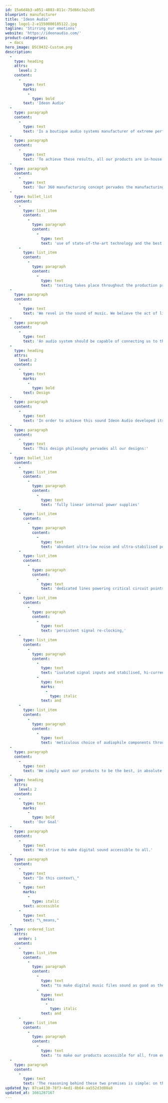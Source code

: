 ```yaml
---
id: 15a6d4b3-a051-4883-811c-75d66c3a2cd5
blueprint: manufacturer
title: 'Ideon Audio'
logo: logo1-2-e1550000185122.jpg
tagline: 'Stirring our emotions'
website: 'https://ideonaudio.com/'
product-categories:
  - dacs
hero_image: DSC0432-Custom.png
description:
  -
    type: heading
    attrs:
      level: 2
    content:
      -
        type: text
        marks:
          -
            type: bold
        text: 'Ideon Audio'
  -
    type: paragraph
    content:
      -
        type: text
        text: 'Is a boutique audio systems manufacturer of extreme performance digital sound equipment. The sonic goal: to offer products which reveal the music hidden within the digital data, in other words, transport us to the recorded musical event: fully extended frequency range, real-life dynamics, clarity, and detail.'
  -
    type: paragraph
    content:
      -
        type: text
        text: 'To achieve these results, all our products are in-house, proprietary designs, built without use of off-the-shelf modules.'
  -
    type: paragraph
    content:
      -
        type: text
        text: 'Our 360 manufacturing concept pervades the manufacturing process down to the choice of highest-standards materials and production partners'
  -
    type: bullet_list
    content:
      -
        type: list_item
        content:
          -
            type: paragraph
            content:
              -
                type: text
                text: 'use of state-of-the-art technology and the best components available without cost compromise'
      -
        type: list_item
        content:
          -
            type: paragraph
            content:
              -
                type: text
                text: 'testing takes place throughout the production process and the devices are hand-assembled in their final stage'
  -
    type: paragraph
    content:
      -
        type: text
        text: 'We revel in the sound of music. We believe the act of listening to music should be a transcendent experience.'
  -
    type: paragraph
    content:
      -
        type: text
        text: 'An audio system should be capable of connecting us to the musical event and allow us to participate effortlessly in that event…'
  -
    type: heading
    attrs:
      level: 2
    content:
      -
        type: text
        marks:
          -
            type: bold
        text: Design
  -
    type: paragraph
    content:
      -
        type: text
        text: 'In order to achieve this sound Ideon Audio developed its own design technology which is present in all our audio devices: war against electrical noise, voltage & current stability under load, war against any phase inconsistencies.'
  -
    type: paragraph
    content:
      -
        type: text
        text: 'This design philosophy pervades all our designs:'
  -
    type: bullet_list
    content:
      -
        type: list_item
        content:
          -
            type: paragraph
            content:
              -
                type: text
                text: 'fully linear internal power supplies'
      -
        type: list_item
        content:
          -
            type: paragraph
            content:
              -
                type: text
                text: 'abundant ultra-low noise and ultra-stabilised power,'
      -
        type: list_item
        content:
          -
            type: paragraph
            content:
              -
                type: text
                text: 'dedicated lines powering critical circuit points,'
      -
        type: list_item
        content:
          -
            type: paragraph
            content:
              -
                type: text
                text: 'persistent signal re-clocking,'
      -
        type: list_item
        content:
          -
            type: paragraph
            content:
              -
                type: text
                text: "isolated signal inputs and stabilised, hi-current, outputs,\_"
              -
                type: text
                marks:
                  -
                    type: italic
                text: and
      -
        type: list_item
        content:
          -
            type: paragraph
            content:
              -
                type: text
                text: 'meticulous choice of audiophile components throughout.'
  -
    type: paragraph
    content:
      -
        type: text
        text: 'We simply want our products to be the best, in absolute terms and best in class.'
  -
    type: heading
    attrs:
      level: 2
    content:
      -
        type: text
        marks:
          -
            type: bold
        text: 'Our Goal'
  -
    type: paragraph
    content:
      -
        type: text
        text: 'We strive to make digital sound accessible to all.'
  -
    type: paragraph
    content:
      -
        type: text
        text: "In this context\_"
      -
        type: text
        marks:
          -
            type: italic
        text: accessible
      -
        type: text
        text: "\_means,"
  -
    type: ordered_list
    attrs:
      order: 1
    content:
      -
        type: list_item
        content:
          -
            type: paragraph
            content:
              -
                type: text
                text: "to make digital music files sound as good as they can\_"
              -
                type: text
                marks:
                  -
                    type: italic
                text: and
      -
        type: list_item
        content:
          -
            type: paragraph
            content:
              -
                type: text
                text: 'to make our products accessible for all, from entry-level to extreme-performance systems'
  -
    type: paragraph
    content:
      -
        type: text
        text: 'The reasoning behind these two premises is simple: on the one hand, careful design using the best or the right components will lead to good sound — as good as the mastering, that is. This is the foundation for example, of our flagship DAC, the Absolute, and the Absolute Suite products.'
updated_by: 87ca4130-78f3-4ed1-8b64-aa552d3d08a8
updated_at: 1661287167
---
```


